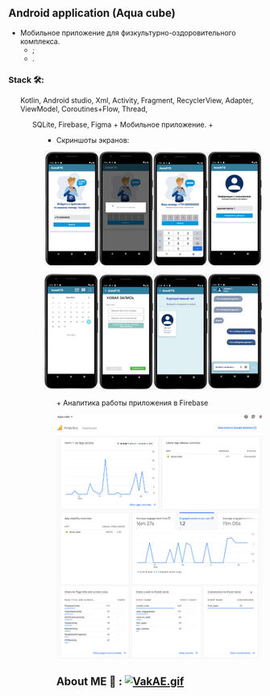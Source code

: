 ## Android application (Aqua cube)
+ Мобильное приложение для физкультурно-оздоровительного комплекса. 
  + ;
  + .
### Stack 🛠:
<ul> Kotlin, Android studio, Xml, Activity, Fragment, RecyclerView, Adapter, ViewModel, Coroutines+Flow, Thread, 
<ul> SQLite, Firebase, Figma
+ Мобильное приложение.
  +
<ul>  
   

+ Скриншоты экранов:

![](https://github.com/AnastasiaBlinova/ProjectKotlin/blob/main/AquaCube/Рисунок1.png)
 
![](https://github.com/AnastasiaBlinova/ProjectKotlin/blob/main/AquaCube/Рисунок2.png)
<ul>  
+ Аналитика работы приложения в Firebase
  
![](https://github.com/AnastasiaBlinova/ProjectKotlin/blob/main/AquaCube/Аналитика%20работы%20приложения.png)

## About ME 💬 :    <a href="https://gifyu.com/image/SIWcn"><img hight="300" width="100" src="https://s2.gifyu.com/images/VakAE.gif" alt="VakAE.gif" border="0" /></a>  

<!--
<ul>
    <div align="center">
<a href="https://github.com/AnastasiaBlinova/ProjectKotlin/blob/main/AquaCube/Рисунок1.png"><img hight="300" width="700" align="center" src="https://github.com/AnastasiaBlinova/ProjectKotlin/blob/main/AquaCube/Рисунок1.png" /></a>
    <div align="center">
    <a href="https://github.com/AnastasiaBlinova/ProjectKotlin/blob/main/AquaCube/Рисунок2.png"><img hight="300" width="700" align="center" src="https://github.com/AnastasiaBlinova/ProjectKotlin/blob/main/AquaCube/Рисунок2.png" />
-->
